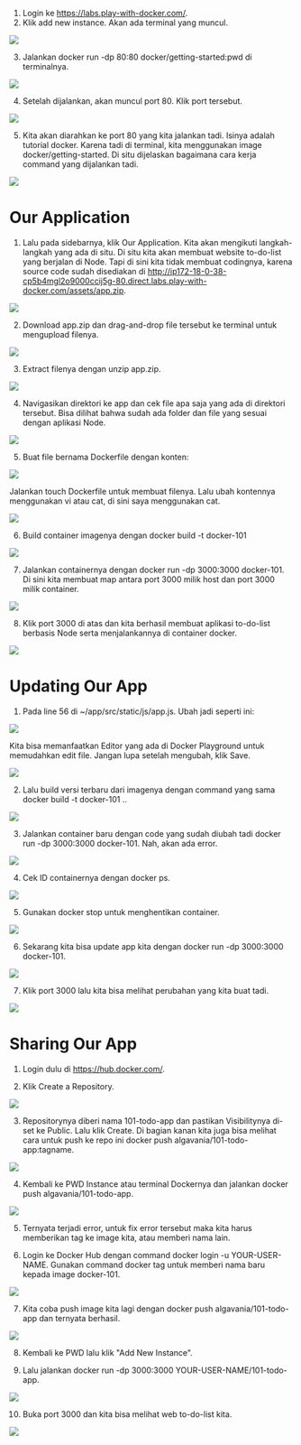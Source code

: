 1. Login ke https://labs.play-with-docker.com/.
2. Klik add new instance. Akan ada terminal yang muncul.

![](Assets/1.png)

3. Jalankan docker run -dp 80:80 docker/getting-started:pwd di terminalnya.

![](Assets/2.png)

4. Setelah dijalankan, akan muncul port 80. Klik port tersebut.

![](Assets/3.png)

5. Kita akan diarahkan ke port 80 yang kita jalankan tadi. Isinya adalah tutorial docker. Karena tadi di terminal, kita menggunakan image docker/getting-started. Di situ dijelaskan bagaimana cara kerja command yang dijalankan tadi.

![](Assets/4.png)

# Our Application

1. Lalu pada sidebarnya, klik Our Application. Kita akan mengikuti langkah-langkah yang ada di situ. Di situ kita akan membuat website to-do-list yang berjalan di Node. Tapi di sini kita tidak membuat codingnya, karena source code sudah disediakan di http://ip172-18-0-38-cp5b4mgl2o9000ccij5g-80.direct.labs.play-with-docker.com/assets/app.zip.

![](Assets/5.png)

2. Download app.zip dan drag-and-drop file tersebut ke terminal untuk mengupload filenya.

![](Assets/6.png)

3. Extract filenya dengan unzip app.zip.

![](Assets/7.png)

4. Navigasikan direktori ke app dan cek file apa saja yang ada di direktori tersebut. Bisa dilihat bahwa sudah ada folder dan file yang sesuai dengan aplikasi Node.

![](Assets/8.png)

5. Buat file bernama Dockerfile dengan konten:

![](Assets/9.png)

Jalankan touch Dockerfile untuk membuat filenya. Lalu ubah kontennya menggunakan vi atau cat, di sini saya menggunakan cat.

![](Assets/10.png)

6. Build container imagenya dengan docker build -t docker-101 

![](Assets/11.png)

7. Jalankan containernya dengan docker run -dp 3000:3000 docker-101. Di sini kita membuat map antara port 3000 milik host dan port 3000 milik container.

![](Assets/12.png)

8. Klik port 3000 di atas dan kita berhasil membuat aplikasi to-do-list berbasis Node serta menjalankannya di container docker. 

![](Assets/13.png)

# Updating Our App

1. Pada line 56 di ~/app/src/static/js/app.js. Ubah jadi seperti ini:

![](Assets/14.png)

Kita bisa memanfaatkan Editor yang ada di Docker Playground untuk memudahkan edit file. Jangan lupa setelah mengubah, klik Save.

![](Assets/15.png)

2. Lalu build versi terbaru dari imagenya dengan command yang sama docker build -t docker-101 ..

![](Assets/16.png)

3. Jalankan container baru dengan code yang sudah diubah tadi docker run -dp 3000:3000 docker-101. Nah, akan ada error.

![](Assets/17.png)

4. Cek ID containernya dengan docker ps.

![](Assets/18.png)

5. Gunakan docker stop <container-id> untuk menghentikan container.

![](Assets/19.png)

6. Sekarang kita bisa update app kita dengan docker run -dp 3000:3000 docker-101.

![](Assets/20.png)

7. Klik port 3000 lalu kita bisa melihat perubahan yang kita buat tadi.

![](Assets/21.png)

# Sharing Our App

1. Login dulu di https://hub.docker.com/.

2. Klik Create a Repository.

![](Assets/22.png)

3. Repositorynya diberi nama 101-todo-app dan pastikan Visibilitynya di-set ke Public. Lalu klik Create. Di bagian kanan kita juga bisa melihat cara untuk push ke repo ini docker push algavania/101-todo-app:tagname.

![](Assets/23.png)

4. Kembali ke PWD Instance atau terminal Dockernya dan jalankan docker push algavania/101-todo-app.

![](Assets/25.png)

5. Ternyata terjadi error, untuk fix error tersebut maka kita harus memberikan tag ke image kita, atau memberi nama lain.

6. Login ke Docker Hub dengan command docker login -u YOUR-USER-NAME. Gunakan command docker tag untuk memberi nama baru kepada image docker-101.

![](Assets/26.png)

7. Kita coba push image kita lagi dengan docker push algavania/101-todo-app dan ternyata berhasil.

![](Assets/27.png)

8. Kembali ke PWD lalu klik "Add New Instance".

9. Lalu jalankan docker run -dp 3000:3000 YOUR-USER-NAME/101-todo-app.  

![](Assets/28.png)

10. Buka port 3000 dan kita bisa melihat web to-do-list kita.

![](Assets/29.png)
